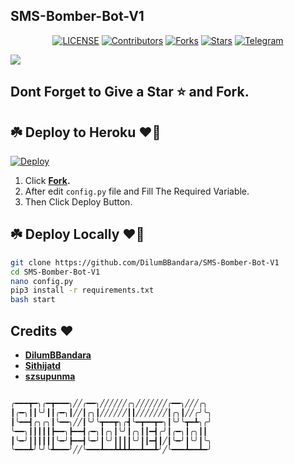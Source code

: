 ## SMS-Bomber-Bot-V1

<p align="center">
<a href="https://github.com/DilumBBandara/SMS-Bomber-Bot-V1"><img src="https://img.shields.io/github/license/DilumBBandara/SMS-Bomber-Bot-V1?style=for-the-badge&logo=appveyor" alt="LICENSE"></a>
<a href="https://github.com/DilumBBandara/SMS-Bomber-Bot-V1"><img src="https://img.shields.io/github/contributors/DilumBBandara/SMS-Bomber-Bot-V1?style=for-the-badge&logo=appveyor" alt="Contributors"></a>
<a href="https://github.com/DilumBBandara/SMS-Bomber-Bot-V1"><img src="https://img.shields.io/github/forks/DilumBBandara/SMS-Bomber-Bot-V1?style=for-the-badge&logo=appveyor" alt="Forks"></a>
<a href="https://github.com/DilumBBandara/SMS-Bomber-Bot-V1"><img src="https://img.shields.io/github/stars/DilumBBandara/SMS-Bomber-Bot-V1?style=for-the-badge&logo=appveyor" alt="Stars"></a>
<a href="https://t.me/Mars11Lkbot"><img title="Telegram" src="https://img.shields.io/badge/TELEGRAM-SMS Bomber Bot-blue?style=for-the-badge&logo=telegram"></a>
<br>

</p>

<a href="https://t.me/Mars11Lkbot"><img src="https://graph.org/file/59276d20ae3f97897d285.jpg"></a>

## Dont Forget to Give a Star ⭐ and Fork.

## ☘️ Deploy to Heroku ❤️‍🔥

[![Deploy](https://www.herokucdn.com/deploy/button.svg)](https://heroku.com/deploy?) 



1. Click **<a href="https://github.com/DilumBBandara/SMS-Bomber-Bot-V1/fork">Fork</a>.**
2. After edit <code>config.py</code> file and Fill The Required Variable.
3. Then Click Deploy Button.

## ☘️ Deploy Locally ❤️‍🔥

```bash
git clone https://github.com/DilumBBandara/SMS-Bomber-Bot-V1
cd SMS-Bomber-Bot-V1
nano config.py
pip3 install -r requirements.txt
bash start
```
## Credits ❤

- **[DilumBBandara](https://github.com/DilumBBandara)**
- **[Sithijatd](https://github.com/Sithijatd)**
- **[szsupunma](https://github.com/szsupunma)**

```bash

╭━━━┳━╮╭━┳━━━╮╱╱╭━━╮╱╱╱╱╱╱╭╮╱╱╱╱╱╱╱╭━━╮╱╱╱╭╮
┃╭━╮┃┃╰╯┃┃╭━╮┃╱╱┃╭╮┃╱╱╱╱╱╱┃┃╱╱╱╱╱╱╱┃╭╮┃╱╱╭╯╰╮
┃╰━━┫╭╮╭╮┃╰━━╮╱╱┃╰╯╰┳━━┳╮╭┫╰━┳━━┳━╮┃╰╯╰┳━┻╮╭╯
╰━━╮┃┃┃┃┃┣━━╮┣━━┫╭━╮┃╭╮┃╰╯┃╭╮┃┃━┫╭╯┃╭━╮┃╭╮┃┃
┃╰━╯┃┃┃┃┃┃╰━╯┣━━┫╰━╯┃╰╯┃┃┃┃╰╯┃┃━┫┃╱┃╰━╯┃╰╯┃╰╮
╰━━━┻╯╰╯╰┻━━━╯╱╱╰━━━┻━━┻┻┻┻━━┻━━┻╯╱╰━━━┻━━┻━╯
```
